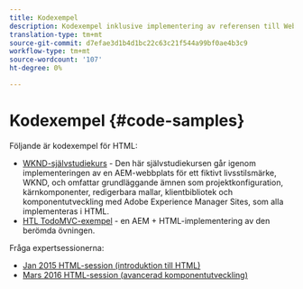 ```yaml
---
title: Kodexempel
description: Kodexempel inklusive implementering av referensen till Web.Retail
translation-type: tm+mt
source-git-commit: d7efae3d1b4d1bc22c63c21f544a99bf0ae4b3c9
workflow-type: tm+mt
source-wordcount: '107'
ht-degree: 0%

---
```



# Kodexempel {#code-samples}

Följande är kodexempel för HTML:

* [WKND-självstudiekurs](https://docs.adobe.com/content/help/en/experience-manager-learn/getting-started-wknd-tutorial-develop/overview.html) - Den här självstudiekursen går igenom implementeringen av en AEM-webbplats för ett fiktivt livsstilsmärke, WKND, och omfattar grundläggande ämnen som projektkonfiguration, kärnkomponenter, redigerbara mallar, klientbibliotek och komponentutveckling med Adobe Experience Manager Sites, som alla implementeras i HTML.
* [HTL TodoMVC-exempel](https://github.com/Adobe-Marketing-Cloud/aem-sightly-sample-todomvc) - en AEM + HTML-implementering av den berömda övningen.

Fråga expertsessionerna:

* [Jan 2015 HTML-session (introduktion till HTML)](http://scottsdigitalcommunity.blogspot.ca/2015/01/upcoming-sessions-of-ask-aem-community.html)
* [Mars 2016 HTML-session (avancerad komponentutveckling)](http://scottsdigitalcommunity.blogspot.ca/2016/03/ask-aem-community-experts-deep-dive.html)
